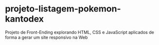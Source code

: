# projeto-listagem-pokemon-kantodex
Projeto de Front-Ending explorando HTML, CSS e JavaScript aplicados de forma a gerar um site responsivo na Web
